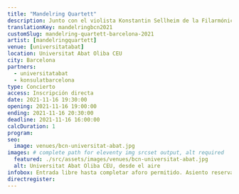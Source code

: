 ```yaml
---
title: "Mandelring Quartett"
description: Junto con el violista Konstantin Sellheim de la Filarmónica de Múnich, el Trío de Piano de Hannover presenta los cuartetos para piano de Ludwig van Beethoven.
translationKey: mandelringbcn2021
customSlug: mandelring-quartett-barcelona-2021
artist: [mandelringquartett]
venue: [universitatabat]
location: Universitat Abat Oliba CEU
city: Barcelona
partners:
  - universitatabat
  - konsulatbarcelona
type: Concierto
access: Inscripción directa
date: 2021-11-16 19:30:00
opening: 2021-11-16 19:00:00
ending: 2021-11-16 20:30:00
deadline: 2021-11-16 16:00:00
calcDuration: 1
program:
seo:
  image: venues/bcn-universitat-abat.jpg
images: # complete path for eleventy img srcset output, alt required
  featured: ./src/assets/images/venues/bcn-universitat-abat.jpg
  alt: Universitat Abat Oliba CEU, desde el aire
infobox: Entrada libre hasta completar aforo permitido. Asiento reservado solo con invitación personal de la Fundación Goethe.
directregister:
---
```

